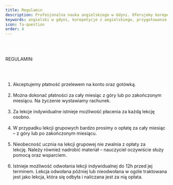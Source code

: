 ```yaml
---
title: Regulamin
description: Profesjonalna nauka angielskiego w Gdyni. Oferujemy korepetycje z angielskiego, przygotowanie do matury podstawowej, rozszerzonej, dwujęzycznej oraz testów FCE, CAE, CPE.
keywords: angielski w gdyni, korepetycje z angielskiego, przygotowanie do matury, FCE, CAE, CPE
icon: fa-question
order: 4
---
```


<div style="text-align: left; white-space: pre-wrap;">

REGULAMIN:
1. Akceptujemy płatność przelewem na konto oraz gotówką.
2. Można dokonać płatności za cały miesiąc z góry lub po zakończonym miesiącu. Na życzenie wystawiamy rachunek.
3. Za lekcje indywidualne istnieje możliwość płacenia za każdą lekcję osobno.
4. W przypadku lekcji grupowych bardzo prosimy o opłatę za cały miesiąc – z góry lub po zakończonym miesiącu.
5. Nieobecność ucznia na lekcji grupowej nie zwalnia z opłaty za lekcję. Należy również nadrobić materiał – nauczyciel oczywiście służy pomocą oraz wsparciem.
6. Istnieje możliwość odwołania lekcji indywidualnej do 12h przed jej terminem. Lekcja odwołana później lub nieodwołana w ogóle traktowana jest jako lekcja, która się odbyła i naliczana jest za nią opłata.

</div>
